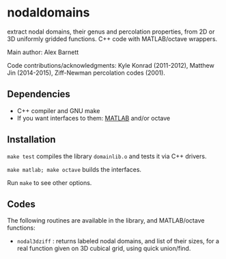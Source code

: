 # nodaldomains

extract nodal domains, their genus and percolation properties, from 2D or 3D uniformly gridded functions. C++ code with MATLAB/octave wrappers.

Main author: Alex Barnett

Code contributions/acknowledgments: Kyle Konrad (2011-2012), Matthew Jin (2014-2015), Ziff-Newman percolation codes (2001).

## Dependencies

- C++ compiler and GNU make
- If you want interfaces to them: [MATLAB](http://mathworks.com) and/or octave

## Installation

`make test` compiles the library `domainlib.o` and tests it via C++ drivers.

`make matlab; make octave` builds the interfaces.

Run `make` to see other options.

## Codes

The following routines are available in the library, and MATLAB/octave functions:

- `nodal3dziff` : returns labeled nodal domains, and list of their sizes, for a real function given on 3D cubical grid, using quick union/find.

